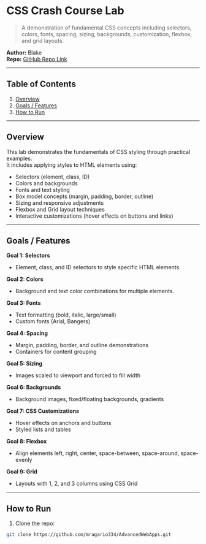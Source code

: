 # CSS Crash Course Lab

> A demonstration of fundamental CSS concepts including selectors, colors, fonts, spacing, sizing, backgrounds, customization, flexbox, and grid layouts.

**Author:** Blake  
**Repo:** [GitHub Repo Link](https://github.com/mragario334/csci4208-portfolio-2025)  

---

## Table of Contents
1. [Overview](#overview)
2. [Goals / Features](#goals--features)
3. [How to Run](#how-to-run)

---

## Overview
This lab demonstrates the fundamentals of CSS styling through practical examples.  
It includes applying styles to HTML elements using:
- Selectors (element, class, ID)  
- Colors and backgrounds  
- Fonts and text styling  
- Box model concepts (margin, padding, border, outline)  
- Sizing and responsive adjustments  
- Flexbox and Grid layout techniques  
- Interactive customizations (hover effects on buttons and links)  

---

## Goals / Features
**Goal 1: Selectors**  
- Element, class, and ID selectors to style specific HTML elements.

**Goal 2: Colors**  
- Background and text color combinations for multiple elements.

**Goal 3: Fonts**  
- Text formatting (bold, italic, large/small)  
- Custom fonts (Arial, Bangers)

**Goal 4: Spacing**  
- Margin, padding, border, and outline demonstrations  
- Containers for content grouping

**Goal 5: Sizing**  
- Images scaled to viewport and forced to fill width

**Goal 6: Backgrounds**  
- Background images, fixed/floating backgrounds, gradients

**Goal 7: CSS Customizations**  
- Hover effects on anchors and buttons  
- Styled lists and tables

**Goal 8: Flexbox**  
- Align elements left, right, center, space-between, space-around, space-evenly

**Goal 9: Grid**  
- Layouts with 1, 2, and 3 columns using CSS Grid

---

## How to Run
1. Clone the repo:  
```bash
git clone https://github.com/mragario334/AdvancedWebApps.git
